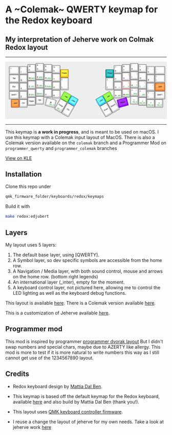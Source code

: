 # A ~Colemak~ QWERTY keymap for the Redox keyboard 
## My interpretation of Jeherve work on Colmak Redox layout

----
![edjubert Redox Layout](https://raw.githubusercontent.com/edjubert/redox-layout/master/redox---qwerty.png)

----

This keymap is **a work in progress**, and is meant to be used on macOS.
I use this keymap with a Colemak input layout of MacOS.
There is also a Colemak version available on the `colemak` branch and a Programmer Mod on `programmer_qwerty` and `programmer_colemak` branches

[View on KLE](http://www.keyboard-layout-editor.com/#/gists/a320cd783e183d8b9637d3862794c433)

## Installation

Clone this repo under
```bash
qmk_firmware_folder/keyboards/redox/keymaps
```

Build it with
```bash
make redox:edjubert
```

## Layers

My layout uses 5 layers:

1. The default base layer, using [QWERTY].
2. A Symbol layer, so dev specific symbols are accessible from the home row.
3. A Navigation / Media layer, with both sound control, mouse and arrows on the home row. (bottom right legends)
4. An international layer (_inter), empty for the moment.
5. A keyboard control layer, not pictured here, allowing me to control the LED lighting as well as the keyboard debug functions.

This layout is available [here](https://github.com/edjubert/qmk_firmware/tree/master/keyboards/redox/keymaps/edjubert).
There is a Colemak version available [here](https://github.com/edjubert/qmk_firmware/tree/master/keyboards/redox/keymaps/edjubert_colemak).

This is a customization of Jeherve available [here](https://github.com/jeherve/redox-layout).

## Programmer mod
This mod is inspired by programmer [programmer dvorak layout](https://www.slant.co/options/18047/~programmer-dvorak-review)
But I didn't swap numbers and special chars, maybe due to AZERTY like allergy.
This mod is more to test if it is more natural to write numbers this way as I still cannot get use of the 1234567890 layout.

## Credits

- Redox keyboard design by [Mattia Dal Ben](https://github.com/mattdibi/redox-keyboard).
- This keymap is based off the default keymap for the Redox keyboard, available [here](https://github.com/qmk/qmk_firmware/tree/master/keyboards/redox) and also build by Mattia Dal Ben (thank you!).
- This layout uses [QMK keyboard controller firmware](https://github.com/qmk/qmk_firmware/).

- I reuse a change the layout of jeherve for my own needs. Take a look at jeherve work [here](https://github.com/jeherve/redox-layout)
